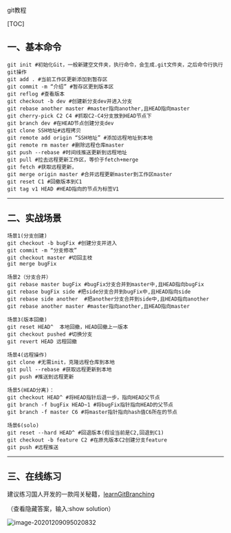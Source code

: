 git教程

[TOC]

## 一、基本命令

```shell
git init #初始化Git，一般新建空文件夹，执行命令，会生成.git文件夹，之后命令行执行git操作
git add . #当前工作区更新添加到暂存区
git commit -m “介绍” #暂存区更到版本区
git reflog #查看版本
git checkout -b dev #创建新分支dev并进入分支
git rebase another master #master指向another,且HEAD指向master
git cherry-pick C2 C4 #抓取C2-C4分支放到HEAD节点下
git branch dev #在HEAD节点创建分支dev
git clone SSH地址#远程拷贝
git remote add origin “SSH地址” #添加远程地址到本地
git remote rm master #删除远程仓库master
git push --rebase #时间线推送更新到远程地址
git pull #拉去远程更新工作区，等价于fetch+merge
git fetch #获取远程更新，
git merge origin master #合并远程更新master到工作区master
git reset C1 #回撤版本到C1
git tag v1 HEAD #HEAD指向的节点为标签V1
```

***

## 二、实战场景

```shell
场景1(分支创建)
git checkout -b bugFix #创建分支并进入
git commit -m “分支修改”
git checkout master #切回主枝
git merge bugFix

场景2（分支合并）
git rebase master bugFix #bugFix分支合并到master中,且HEAD指向bugFix
git rebase bugFix side #把side分支合并到bugFix中,且HEAD指向side
git rebase side another  #把another分支合并到side中,且HEAD指向another
git rebase another master #master指向another,且HEAD指向master

场景3(版本回撤)
git reset HEAD^  本地回撤，HEAD回撤上一版本
git checkout pushed #切换分支
git revert HEAD 远程回撤

场景4(远程操作) 
git clone #无需init，克隆远程仓库到本地
git pull --rebase #获取远程更新到本地
git push #推送到远程更新

场景5(HEAD分离)：
git checkout HEAD^ #将HEAD指针后退一步，指向HEAD父节点
git branch -f bugFix HEAD~1 #将bugFix指针指向HEAD的父节点
git branch -f master C6 #将master指针指向hash值C6所在的节点

场景6(solo)
git reset --hard HEAD^ #回退版本(假设当前是C2,回退到C1)
git checkout -b feature C2 #在原先版本C2创建分支feature
git push #远程推送
```

***

## 三、在线练习

建议练习国人开发的一款闯关秘籍，[learnGitBranching](https://learngitbranching.js.org/?locale=zh_CN)

（查看隐藏答案，输入:show solution）

![image-20201209095020832](C:\Users\DELL\AppData\Roaming\Typora\typora-user-images\image-20201209095020832.png)